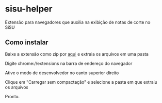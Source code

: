 # sisu-helper

Extensão para navegadores que auxilia na exibição de notas de corte no SiSU

## Como instalar

Baixe a extensão como zip por [aqui](https://github.com/daviirodrig/sisu-helper/archive/refs/heads/main.zip) e extraia os arquivos em uma pasta

Digite chrome://extensions na barra de endereço do navegador

Ative o modo de desenvolvedor no canto superior direito

Clique em "Carregar sem compactação" e selecione a pasta em que extraiu os arquivos

Pronto.
